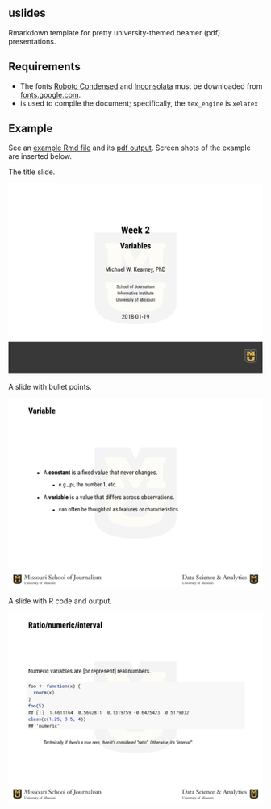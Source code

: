 
uslides
-------

Rmarkdown template for pretty university-themed beamer (pdf) presentations.

Requirements
------------

-   The fonts [Roboto Condensed](https://fonts.google.com/specimen/Roboto+Condensed) and [Inconsolata](https://fonts.google.com/specimen/Inconsolata) must be downloaded from [fonts.google.com](https://fonts.google.com/).
-   is used to compile the document; specifically, the `tex_engine` is `xelatex`

Example
-------

See an [example Rmd file](tools/readme/example.Rmd) and its [pdf output](tools/readme/example.pdf). Screen shots of the example are inserted below.

The title slide.

![](tools/readme/ss1.png)

A slide with bullet points.

![](tools/readme/ss2.png)

A slide with R code and output.

![](tools/readme/ss3.png)
